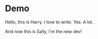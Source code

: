 # Demo

Hello, this is Harry.
I love to write.
Yes.
A lot.

And now this is Sally, I'm the new dev!
